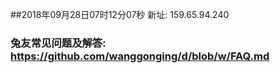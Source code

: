 ##2018年09月28日07时12分07秒 新址: 159.65.94.240
### 兔友常见问题及解答: https://github.com/wanggonging/d/blob/w/FAQ.md
